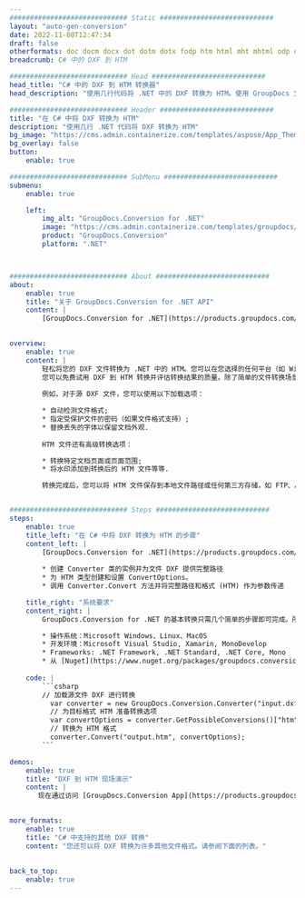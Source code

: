 ```yaml
---
############################# Static ############################
layout: "auto-gen-conversion"
date: 2022-11-08T12:47:34
draft: false
otherformats: doc docm docx dot dotm dotx fodp htm html mht mhtml odp odt otp pot potm potx pps ppsm ppsx ppt pptm pptx rtf
breadcrumb: C# 中的 DXF 到 HTM

############################# Head ############################
head_title: "C# 中的 DXF 到 HTM 转换器"
head_description: "使用几行代码将 .NET 中的 DXF 转换为 HTM。使用 GroupDocs 文档转换 API 转换 160 多种文件格式。"

############################# Header ############################
title: "在 C# 中将 DXF 转换为 HTM"
description: "使用几行 .NET 代码将 DXF 转换为 HTM"
bg_image: "https://cms.admin.containerize.com/templates/aspose/App_Themes/V3/images/bg/header1.png"
bg_overlay: false
button:
    enable: true

############################# SubMenu ############################
submenu:
    enable: true

    left:
        img_alt: "GroupDocs.Conversion for .NET"
        image: "https://cms.admin.containerize.com/templates/groupdocs/images/product-logos/90x90-noborder/groupdocs-conversion-net.png"
        product: "GroupDocs.Conversion"
        platform: ".NET"



############################# About ############################
about:
    enable: true
    title: "关于 GroupDocs.Conversion for .NET API"
    content: |
        [GroupDocs.Conversion for .NET](https://products.groupdocs.com/conversion/net/)可用于转换Microsoft Word、Excel、PowerPoint、PDF、Visio等格式。 GroupDocs.Conversion 是一个独立的 API，适用于需要高性能的后端和内部系统。它不依赖于任何软件，例如 Microsoft 或 Open Office。
    

overview:
    enable: true
    content: |
        轻松将您的 DXF 文件转换为 .NET 中的 HTM。您可以在您选择的任何平台（如 Windows、Linux、macOS）中仅使用几行 C# 代码行。
        您可以免费试用 DXF 到 HTM 转换并评估转换结果的质量。除了简单的文件转换场景，您还可以尝试更高级的选项来加载源 DXF 文件和保存输出 HTM 结果。 
        
        例如，对于源 DXF 文件，您可以使用以下加载选项：

        * 自动检测文件格式;
        * 指定受保护文件的密码（如果文件格式支持）;
        * 替换丢失的字体以保留文档外观.
        
        HTM 文件还有高级转换选项：

        * 转换特定文档页面或页面范围;
        * 将水印添加到转换后的 HTM 文件等等.

        转换完成后，您可以将 HTM 文件保存到本地文件路径或任何第三方存储，如 FTP、Amazon S3、Google Drive、Dropbox 等。请注意 - 将 DXF 转换为 HTM 无需安装任何额外的软件 - 如 MS Office、Open Office、Adobe Acrobat Reader 等。


############################# Steps ############################
steps:
    enable: true
    title_left: "在 C# 中将 DXF 转换为 HTM 的步骤"
    content_left: |
        [GroupDocs.Conversion for .NET](https://products.groupdocs.com/conversion/net/) 使开发人员只需几行代码即可轻松地将 DXF 文件转换为 HTM。
        
        * 创建 Converter 类的实例并为文件 DXF 提供完整路径
        * 为 HTM 类型创建和设置 ConvertOptions。
        * 调用 Converter.Convert 方法并将完整路径和格式 (HTM) 作为参数传递

    title_right: "系统要求"
    content_right: |
        GroupDocs.Conversion for .NET 的基本转换只需几个简单的步骤即可完成。所有主要平台和操作系统都支持我们的 API。在执行以下代码之前，请确保您的系统上安装了以下先决条件。

        * 操作系统：Microsoft Windows、Linux、MacOS
        * 开发环境：Microsoft Visual Studio, Xamarin, MonoDevelop
        * Frameworks: .NET Framework, .NET Standard, .NET Core, Mono
        * 从 [Nuget](https://www.nuget.org/packages/groupdocs.conversion) 获取最新的 GroupDocs.Conversion for .NET
         
    code: |
        ```csharp    
        // 加载源文件 DXF 进行转换
          var converter = new GroupDocs.Conversion.Converter("input.dxf");
          // 为目标格式 HTM 准备转换选项
          var convertOptions = converter.GetPossibleConversions()["htm"].ConvertOptions;
          // 转换为 HTM 格式
          converter.Convert("output.htm", convertOptions);
        ```

demos:
    enable: true
    title: "DXF 到 HTM 现场演示"
    content: |
       现在通过访问 [GroupDocs.Conversion App](https://products.groupdocs.app/conversion/family) 网站将 DXF 转换为 HTM。在线演示具有以下优点
          

more_formats:
    enable: true
    title: "C# 中支持的其他 DXF 转换"
    content: "您还可以将 DXF 转换为许多其他文件格式。请参阅下面的列表。"
       
       
back_to_top:
    enable: true
---
```


